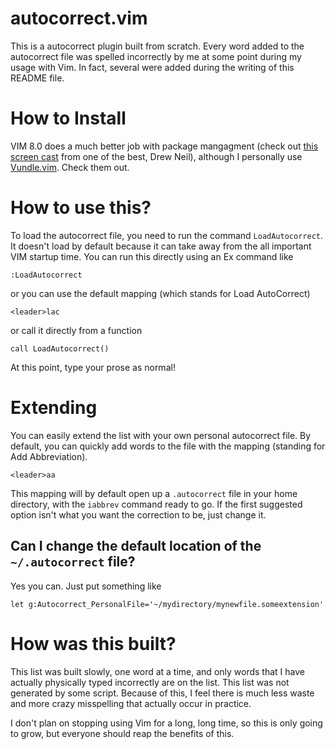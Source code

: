 autocorrect.vim
===============

This is a autocorrect plugin built from scratch. Every word added to the
autocorrect file was spelled incorrectly by me at some point during my
usage with Vim. In fact, several were added during the writing of this
README file. 

How to Install
==============
VIM 8.0 does a much better job with package mangagment (check
out [this screen cast](https://vimcasts.org/episodes/packages)
from one of the best, Drew Neil), although I personally use
[Vundle.vim](https://github.com/VundleVim/Vundle.vim). Check them out.

How to use this?
================

To load the autocorrect file, you need to run the command
`LoadAutocorrect`. It doesn't load by default because it can take away
from the all important VIM startup time. You can run this directly using
an Ex command like

```vim
:LoadAutocorrect
```

or you can use the default mapping (which stands for Load AutoCorrect)

```vim
<leader>lac
```

or call it directly from a function 

```vim
call LoadAutocorrect()
```

At this point, type your prose as normal!

Extending
=========

You can easily extend the list with your own personal autocorrect file.
By default, you can quickly add words to the file with the mapping
(standing for Add Abbreviation).

```vim
<leader>aa
```

This mapping will by default open up a `.autocorrect` file in your home
directory, with the `iabbrev` command ready to go. If the first
suggested option isn't what you want the correction to be, just change
it. 

Can I change the default location of the `~/.autocorrect` file?
---------------------------------------------------------------
Yes you can. Just put something like 

```vim
let g:Autocorrect_PersonalFile='~/mydirectory/mynewfile.someextension'
```

How was this built?
===================

This list was built slowly, one word at a time, and only words that I
have actually physically typed incorrectly are on the list. This list
was not generated by some script. Because of this, I feel there is much
less waste and more crazy misspelling that actually occur in practice.

I don't plan on stopping using Vim for a long, long time, so this is
only going to grow, but everyone should reap the benefits of this.
